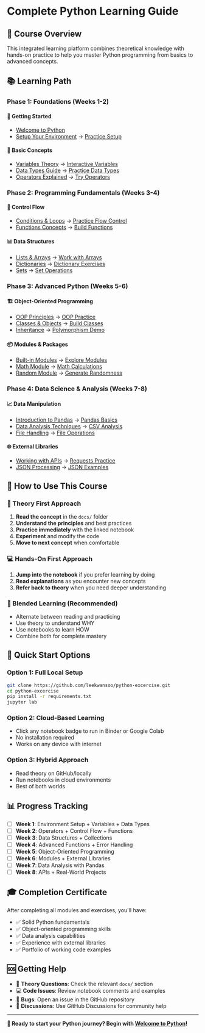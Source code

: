 # Complete Python Learning Guide

## 🎯 Course Overview

This integrated learning platform combines theoretical knowledge with hands-on practice to help you master Python programming from basics to advanced concepts.

## 📚 Learning Path

### Phase 1: Foundations (Weeks 1-2)
#### 🏁 Getting Started
- [Welcome to Python](docs/01-introduction/welcome.md)
- [Setup Your Environment](docs/01-introduction/setup-guide.md) → [Practice Setup](_0environment_setup.ipynb)

#### 📝 Basic Concepts  
- [Variables Theory](docs/02-basics/variables.md) → [Interactive Variables](_1variables.ipynb)
- [Data Types Guide](docs/02-basics/data-types.md) → [Practice Data Types](_2DataTypes.ipynb)
- [Operators Explained](docs/02-basics/operators.md) → [Try Operators](_3Operators.ipynb)

### Phase 2: Programming Fundamentals (Weeks 3-4)
#### 🔄 Control Flow
- [Conditions & Loops](docs/02-basics/control-flow.md) → [Practice Flow Control](flow-control.ipynb)
- [Functions Concepts](docs/03-advanced/functions.md) → [Build Functions](fuctions.ipynb)

#### 📊 Data Structures
- [Lists & Arrays](docs/02-basics/collections.md) → [Work with Arrays](array.ipynb)
- [Dictionaries](docs/02-basics/dictionaries.md) → [Dictionary Exercises](dictionary.ipynb)
- [Sets](docs/02-basics/sets.md) → [Set Operations](set.ipynb)

### Phase 3: Advanced Python (Weeks 5-6)
#### 🏗️ Object-Oriented Programming
- [OOP Principles](docs/03-advanced/oop.md) → [OOP Practice](python_oop.ipynb)
- [Classes & Objects](docs/03-advanced/classes.md) → [Build Classes](Class&Objects.ipynb)
- [Inheritance](docs/03-advanced/inheritance.md) → [Polymorphism Demo](polymorphism.ipynb)

#### 📦 Modules & Packages
- [Built-in Modules](docs/03-advanced/modules.md) → [Explore Modules](built-in-modules.ipynb)
- [Math Module](docs/03-advanced/math-module.md) → [Math Calculations](python_math_module.ipynb)
- [Random Module](docs/03-advanced/random-module.md) → [Generate Randomness](python_random_module.ipynb)

### Phase 4: Data Science & Analysis (Weeks 7-8)
#### 📈 Data Manipulation
- [Introduction to Pandas](docs/04-data-science/pandas-intro.md) → [Pandas Basics](pandas.ipynb)
- [Data Analysis Techniques](docs/04-data-science/data-analysis.md) → [CSV Analysis](csv_analysis_fix.ipynb)
- [File Handling](docs/04-data-science/file-io.md) → [File Operations](file_handling.ipynb)

#### 🌐 External Libraries
- [Working with APIs](docs/04-data-science/apis.md) → [Requests Practice](requests_module.ipynb)
- [JSON Processing](docs/04-data-science/json.md) → [JSON Examples](json.ipynb)

## 🎯 How to Use This Course

### 📖 Theory First Approach
1. **Read the concept** in the `docs/` folder
2. **Understand the principles** and best practices  
3. **Practice immediately** with the linked notebook
4. **Experiment** and modify the code
5. **Move to next concept** when comfortable

### 💻 Hands-On First Approach
1. **Jump into the notebook** if you prefer learning by doing
2. **Read explanations** as you encounter new concepts
3. **Refer back to theory** when you need deeper understanding

### 🔄 Blended Learning (Recommended)
- Alternate between reading and practicing
- Use theory to understand WHY
- Use notebooks to learn HOW
- Combine both for complete mastery

## 🚀 Quick Start Options

### Option 1: Full Local Setup
```bash
git clone https://github.com/leekwansoo/python-excercise.git
cd python-excercise
pip install -r requirements.txt
jupyter lab
```

### Option 2: Cloud-Based Learning
- Click any notebook badge to run in Binder or Google Colab
- No installation required
- Works on any device with internet

### Option 3: Hybrid Approach
- Read theory on GitHub/locally
- Run notebooks in cloud environments
- Best of both worlds

## 📊 Progress Tracking

- [ ] **Week 1**: Environment Setup + Variables + Data Types
- [ ] **Week 2**: Operators + Control Flow + Functions  
- [ ] **Week 3**: Data Structures + Collections
- [ ] **Week 4**: Advanced Functions + Error Handling
- [ ] **Week 5**: Object-Oriented Programming
- [ ] **Week 6**: Modules + External Libraries
- [ ] **Week 7**: Data Analysis with Pandas
- [ ] **Week 8**: APIs + Real-World Projects

## 🎓 Completion Certificate

After completing all modules and exercises, you'll have:
- ✅ Solid Python fundamentals
- ✅ Object-oriented programming skills
- ✅ Data analysis capabilities
- ✅ Experience with external libraries
- ✅ Portfolio of working code examples

## 🆘 Getting Help

- 📖 **Theory Questions**: Check the relevant `docs/` section
- 💻 **Code Issues**: Review notebook comments and examples
- 🐛 **Bugs**: Open an issue in the GitHub repository
- 💬 **Discussions**: Use GitHub Discussions for community help

---

**🌟 Ready to start your Python journey? Begin with [Welcome to Python](docs/01-introduction/welcome.md)!**